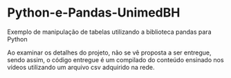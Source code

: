 # Python-e-Pandas-UnimedBH
Exemplo de manipulação de tabelas utilizando a biblioteca pandas para Python

Ao examinar os detalhes do projeto, não se vê proposta a ser entregue, sendo assim, 
o código entregue é um compilado do conteúdo ensinado nos vídeos utilizando um arquivo csv adquirido na rede.

